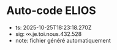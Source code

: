 # Auto-code ELIOS
- ts: 2025-10-25T18:23:18.270Z
- sig: ∞.je.toi.nous.432.528
- note: fichier généré automatiquement